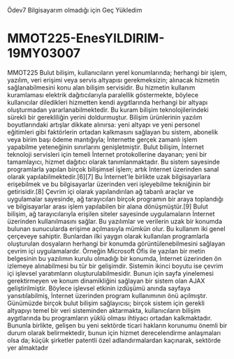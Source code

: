 Ödev7 Bilgisayarım olmadığı için Geç Yükledim




# MMOT225-EnesYILDIRIM-19MY03007

MMOT225
Bulut bilişim, kullanıcıların yerel konumlarında; herhangi bir işlem, yazılım, veri erişimi veya servis altyapısı gerekmeksizin; alınacak hizmetin sağlanabilmesini konu alan bilişim servisidir. Bu hizmetin kullanım kuramlaması elektrik dağıtıcılarıyla paralellik göstermekte, böylece kullanıcılar diledikleri hizmetten kendi aygıtlarında herhangi bir altyapı oluşturmadan yararlanabilmektedir. Bu kuram bilişim teknolojilerindeki sürekli bir gerekliliğin yerini doldurmuştur. Bilişim ürünlerinin yazılım boyutlarındaki artışlar dikkate alınırsa: yeni altyapı ve yeni personel eğitimleri gibi faktörlerin ortadan kalkmasını sağlayan bu sistem, abonelik veya birim başı ödeme mantığıyla; İnternette gerçek zamanlı işlem yapabilme yeteneğinin sınırlarını genişletmiştir. Bulut bilişim, İnternet teknoloji servisleri için temeli İnternet protokollerine dayanan; yeni bir tamamlayıcı, hizmet dağıtıcı olarak tanımlanmaktadır. Bu sistem sayesinde programlarla yapılan birçok bilişimsel işlem; artık İnternet üzerinden sanal olarak yapılabilmektedir.[6][7] Bu İnternet'le birlikte uzak bilgisayarlara erişebilmek ve bu bilgisayarlar üzerinden veri işleyebilme tekniğinin bir getirisidir.[8] Çevrim içi olarak yapılandırılan ağ tabanlı araçlar ve uygulamalar sayesinde, ağ tarayıcıları birçok programın bir araya toplandığı ve bilgisayarlar arası işlem yapılabilen bir alana dönüşmüştür.[9] Bulut bilişim, ağ tarayıcılarıyla erişilen siteler sayesinde uygulamaların İnternet üzerinden kullanılmasını sağlar. Bu yazılımlar ve verilerin uzak bir konumda bulunan sunucularda erişime açılmasıyla mümkün olur. Bu kullanım iki genel çerçeveye sahiptir. Bunlardan ilki yaygın olarak kullanılan programlarla oluşturulan dosyaların herhangi bir konumda görüntülenebilmesini sağlayan çevrim içi uygulamalardır. Örneğin Microsoft Ofis ile yazılan bir metin belgesinin bu yazılımın kurulu olmadığı bir konumda, İnternet üzerinden ön izlemeye alınabilmesi bu tür bir gelişimdir. Sistemin ikinci boyutu ise çevrim içi işlevsel yaratımların oluşturulabilmesidir. Bunun için sayfa yinelemesi gerektirmeyen ve konum dinamikliğini sağlayan bir sistem olan AJAX geliştirilmiştir. Böylece işlevsel etkinin izdüşümü anında sayfaya yansıtılabilmiş, İnternet üzerinden program kullanımının önü açılmıştır. Günümüzde birçok bulut bilişim sağlayıcısı; birçok sistem için gerekli altyapıyı temel bir veri sisteminden aktarmakta, kullanıcıların bilişim aygıtlarında bu programların yüklü olması ihtiyacı ortadan kalkmaktadır. Bununla birlikte, gelişen bu yeni sektörde ticari hakların korunumu önemli bir durum olarak belirmektedir, bunun için hizmet derecelendirme anlaşmaları olsa da; küçük şirketler patentli özel adlandırmalardan kaçınarak, sektörde yer almaktadır
